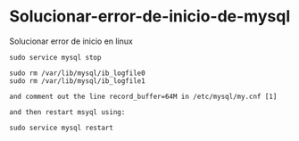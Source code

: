 # Solucionar-error-de-inicio-de-mysql
Solucionar error de inicio en linux
```
sudo service mysql stop

sudo rm /var/lib/mysql/ib_logfile0
sudo rm /var/lib/mysql/ib_logfile1

and comment out the line record_buffer=64M in /etc/mysql/my.cnf [1]

and then restart msyql using:

sudo service mysql restart
```
